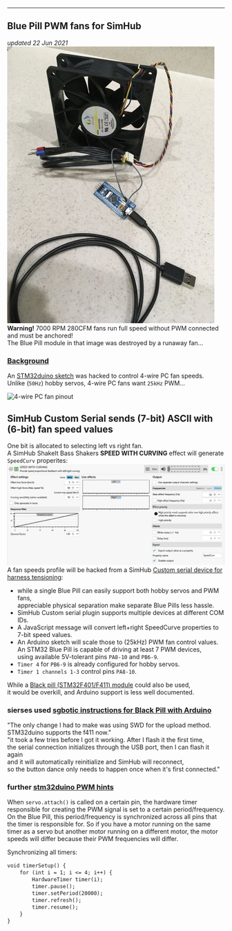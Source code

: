 
---
Blue Pill PWM fans for SimHub
---
*updated 22 Jun 2021*  
![12V 4-wire fan to Blue Pill](BluePillPWMfan.jpg)  
**Warning!** 7000 RPM 280CFM fans run full speed without PWM connected  
and must be anchored!  
The Blue Pill module in that image was destroyed by a runaway fan...  

### [Background](https://blekenbleu.github.io/Arduino/SimHubCustomSerial.html)
An [STM32duino sketch](BluePWMfan) was hacked to control 4-wire PC fan speeds.  
Unlike (`50Hz`) hobby servos, 4-wire PC fans want `25kHz` PWM...   

![4-wire PC fan pinout](https://i.pinimg.com/564x/dc/a2/e7/dca2e7ae4074a079bbbe07423d7c58bf.jpg)  

## SimHub Custom Serial sends (7-bit) ASCII with (6-bit) fan speed values
One bit is allocated to selecting left vs right fan.  
A SimHub ShakeIt Bass Shakers **SPEED WITH CURVING** effect will generate `SpeedCurv` properites:  
![ShakeIt effect](SpeedCurv.png)  
A fan speeds profile will be hacked from a SimHub [Custom serial device for harness tensioning](shsds.htm#running):
-  while a single Blue Pill can easily support both hobby servos and PWM fans,  
   appreciable physical separation make separate Blue Pills less hassle.  
-  SimHub Custom serial plugin supports multiple devices at different COM IDs.  
-  A JavaScript message will convert left+right SpeedCurve properties to 7-bit speed values.  
-  An Arduino sketch will scale those to (25kHz) PWM fan control values.  
An STM32 Blue Pill is capable of driving at least 7 PWM devices,    
using available 5V-tolerant pins `PA8-10` and `PB6-9`.  
  - `Timer 4` for `PB6-9` is already configured for hobby servos.  
  - `Timer 1 channels 1-3` control pins `PA8-10`.  

While a [Black pill (STM32F401/F411) module](black) could also be used,  
it would be overkill, and Arduino support is less well documented.  

### sierses used [sgbotic instructions for Black Pill with Arduino](https://www.sgbotic.com/index.php?dispatch=pages.view&page_id=49)  
"The only change I had to make was using SWD for the upload method. STM32duino supports the f411 now."  
"it took a few tries before I got it working. After I flash it the first time,  
 the serial connection initializes through the USB port, then I can flash it again  
 and it will automatically reinitialize and SimHub will reconnect,   
 so the button dance only needs to happen once when it's first connected."
### further [stm32duino PWM hints](https://donneyfan.com/blog/some-information-on-the-bluepill-stm32f103c)  
When `servo.attach()` is called on a certain pin, the hardware timer responsible for creating the PWM signal is set to a certain period/frequency. On the Blue Pill, this period/frequency is synchronized across all pins that the timer is responsible for. So if you have a motor running on the same timer as a servo but another motor running on a different motor, the motor speeds will differ because their PWM frequencies will differ.

Synchronizing all timers:
```
void timerSetup() {
    for (int i = 1; i <= 4; i++) {
        HardwareTimer timer(i);
        timer.pause();
        timer.setPeriod(20000);
        timer.refresh();
        timer.resume();
    }
}
```
